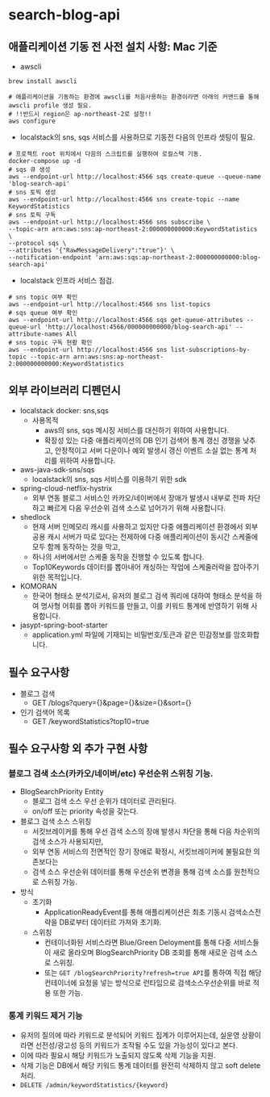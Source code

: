# search-blog-api

## 애플리케이션 기동 전 사전 설치 사항: Mac 기준
- awscli
```shell
brew install awscli

# 애플리케이션을 기동하는 환경에 awscli를 처음사용하는 환경이라면 아래의 커맨드를 통해 awscli profile 생성 필요.
# !!반드시 region은 ap-northeast-2로 설정!!
aws configure
```
- localstack의 sns, sqs 서비스를 사용하므로 기동전 다음의 인프라 셋팅이 필요.
```shell
# 프로젝트 root 위치에서 다음의 스크립트를 실행하여 로컬스택 기동.
docker-compose up -d
# sqs 큐 생성
aws --endpoint-url http://localhost:4566 sqs create-queue --queue-name 'blog-search-api'
# sns 토픽 생성
aws --endpoint-url http://localhost:4566 sns create-topic --name KeywordStatistics
# sns 토픽 구독
aws --endpoint-url http://localhost:4566 sns subscribe \
--topic-arn arn:aws:sns:ap-northeast-2:000000000000:KeywordStatistics \
--protocol sqs \
--attributes '{"RawMessageDelivery":"true"}' \
--notification-endpoint 'arn:aws:sqs:ap-northeast-2:000000000000:blog-search-api'
```
- localstack 인프라 서비스 점검.
```shell
# sns topic 여부 확인
aws --endpoint-url http://localhost:4566 sns list-topics
# sqs queue 여부 확인
aws --endpoint-url http://localhost:4566 sqs get-queue-attributes --queue-url 'http://localhost:4566/000000000000/blog-search-api' --attribute-names All
# sns topic 구독 현황 확인
aws --endpoint-url http://localhost:4566 sns list-subscriptions-by-topic --topic-arn arn:aws:sns:ap-northeast-2:000000000000:KeywordStatistics
```

## 외부 라이브러리 디펜던시
- localstack docker: sns,sqs
  - 사용목적
    - aws의 sns, sqs 메시징 서비스를 대신하기 위하여 사용합니다.
    - 확장성 있는 다중 애플리케이션의 DB 인기 검색어 통계 갱신 경쟁을 낮추고, 안정적이고 서버 다운이나 예외 발생시 갱신 이벤트 소실 없는 통계 처리를 위하여 사용합니다.  
- aws-java-sdk-sns/sqs
  - localstack의 sns, sqs 서비스를 이용하기 위한 sdk
- spring-cloud-netflix-hystrix
  - 외부 연동 블로그 서비스인 카카오/네이버에서 장애가 발생시 내부로 전파 차단하고 빠르게 다음 우선순위 검색 소스로 넘어가기 위해 사용합니다. 
- shedlock
  - 현재 서버 인메모리 캐시를 사용하고 있지만 다중 애플리케이션 환경에서 외부 공용 캐시 서버가 따로 있다는 전제하에 다중 애플리케이션이 동시간 스케줄에 모두 함께 동작하는 것을 막고,
  - 하나의 서버에서만 스케줄 동작을 진행할 수 있도록 합니다.
  - Top10Keywords 데이터를 뽑아내어 캐싱하는 작업에 스케줄러락을 잡아주기 위한 목적입니다.
- KOMORAN
  - 한국어 형태소 분석기로서, 유저의 블로그 검색 쿼리에 대하여 형태소 분석을 하여 명사형 어휘를 뽑아 키워드를 만들고, 이를 키워드 통계에 반영하기 위해 사용합니다.
- jasypt-spring-boot-starter
  - application.yml 파일에 기재되는 비밀번호/토큰과 같은 민감정보를 암호화합니다.

## 필수 요구사항
- 블로그 검색
  - GET /blogs?query={}&page={}&size={}&sort={}
- 인기 검색어 목록
  - GET /keywordStatistics?top10=true

## 필수 요구사항 외 추가 구현 사항
### 블로그 검색 소스(카카오/네이버/etc) 우선순위 스위칭 기능.
- BlogSearchPriority Entity
  - 블로그 검색 소스 우선 순위가 데이터로 관리된다.
  - on/off 또는 priority 속성을 갖는다.
- 블로그 검색 소스 스위칭
  - 서킷브레이커를 통해 우선 검색 소스의 장애 발생시 차단을 통해 다음 차순위의 검색 소스가 사용되지만,
  - 외부 연동 서비스의 전면적인 장기 장애로 확정시, 서킷브레이커에 불필요한 의존보다는 
  - 검색 소스 우선순위 데이터를 통해 우선순위 변경을 통해 검색 소스를 원천적으로 스위칭 가능.
- 방식
  - 초기화
    - ApplicationReadyEvent를 통해 애플리케이션은 최초 기동시 검색소스전략을 DB로부터 데이터르 가져와 초기화.
  - 스위칭
    - 컨테이너화된 서비스라면 Blue/Green Deloyment를 통해 다중 서비스들이 새로 올라오며 BlogSearchPriority DB 조회를 통해 새로운 검색 소스로 스위칭.
    - 또는 `GET /blogSearchPriority?refresh=true API`를 통하여 직접 해당 컨테이너에 요청을 넣는 방식으로 런타임으로 검색소스우선순위를 바로 적용 또한 가능.

### 통계 키워드 제거 기능
  - 유저의 질의에 따라 키워드로 분석되어 키워드 집계가 이루어지는데, 실운영 상황이라면 선전성/광고성 등의 키워드가 조작될 수도 있을 가능성이 있다고 본다.
  - 이에 따라 필요시 해당 키워드가 노출되지 않도록 삭제 기능을 지원.
  - 삭제 기능은 DB에서 해당 키워드 통계 데이터를 완전히 삭제하지 않고 soft delete 처리.
  - `DELETE /admin/keywordStatistics/{keyword}`

